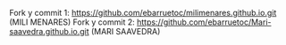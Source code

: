 Fork y commit 1: https://github.com/ebarruetoc/milimenares.github.io.git  (MILI MENARES)
Fork y commit 2: https://github.com/ebarruetoc/Mari-saavedra.github.io.git (MARI SAAVEDRA)



